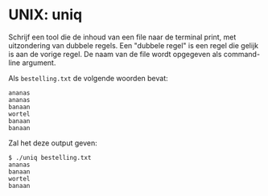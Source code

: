 # UNIX: uniq

Schrijf een tool die de inhoud van een file naar de terminal print, met uitzondering van dubbele regels. Een "dubbele regel" is een regel die gelijk is aan de vorige regel. De naam van de file wordt opgegeven als command-line argument.

Als `bestelling.txt` de volgende woorden bevat:

    ananas
    ananas
    banaan
    wortel
    banaan
    banaan

Zal het deze output geven:

    $ ./uniq bestelling.txt
    ananas
    banaan
    wortel
    banaan
